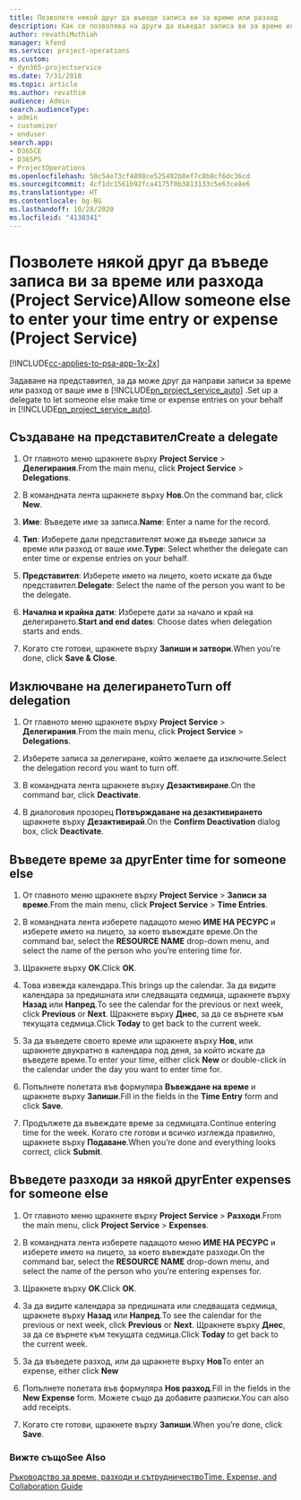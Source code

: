 ```yaml
---
title: Позволете някой друг да въведе записа ви за време или разход
description: Как се позволява на други да въведат записа ви за време или разход в Project Service
author: revathiMuthiah
manager: kfend
ms.service: project-operations
ms.custom:
- dyn365-projectservice
ms.date: 7/31/2018
ms.topic: article
ms.author: revathim
audience: Admin
search.audienceType:
- admin
- customizer
- enduser
search.app:
- D365CE
- D365PS
- ProjectOperations
ms.openlocfilehash: 50c54e73cf4898ce525492b8ef7c8b8cf6dc36cd
ms.sourcegitcommit: 4cf1dc1561b92fca4175f0b3813133c5e63ce8e6
ms.translationtype: HT
ms.contentlocale: bg-BG
ms.lasthandoff: 10/28/2020
ms.locfileid: "4130341"
---
```

# <a name="allow-someone-else-to-enter-your-time-entry-or-expense-project-service"></a><span data-ttu-id="97fe3-103">Позволете някой друг да въведе записа ви за време или разхода (Project Service)</span><span class="sxs-lookup"><span data-stu-id="97fe3-103">Allow someone else to enter your time entry or expense (Project Service)</span></span>

[!INCLUDE[cc-applies-to-psa-app-1x-2x](../includes/cc-applies-to-psa-app-1x-2x.md)]

<span data-ttu-id="97fe3-104">Задаване на представител, за да може друг да направи записи за време или разход от ваше име в [!INCLUDE[pn_project_service_auto](../includes/pn-project-service-auto.md)] .</span><span class="sxs-lookup"><span data-stu-id="97fe3-104">Set up a delegate to let someone else make time or expense entries on your behalf in [!INCLUDE[pn_project_service_auto](../includes/pn-project-service-auto.md)].</span></span>  
  
## <a name="create-a-delegate"></a><span data-ttu-id="97fe3-105">Създаване на представител</span><span class="sxs-lookup"><span data-stu-id="97fe3-105">Create a delegate</span></span>  
  
1.  <span data-ttu-id="97fe3-106">От главното меню щракнете върху **Project Service** > **Делегирания**.</span><span class="sxs-lookup"><span data-stu-id="97fe3-106">From the main menu, click **Project Service** > **Delegations**.</span></span>  
  
2.  <span data-ttu-id="97fe3-107">В командната лента щракнете върху **Нов**.</span><span class="sxs-lookup"><span data-stu-id="97fe3-107">On the command bar, click **New**.</span></span>  
  
3. <span data-ttu-id="97fe3-108">**Име**: Въведете име за записа.</span><span class="sxs-lookup"><span data-stu-id="97fe3-108">**Name**: Enter a name for the record.</span></span>  
  
4. <span data-ttu-id="97fe3-109">**Тип**: Изберете дали представителят може да въведе записи за време или разход от ваше име.</span><span class="sxs-lookup"><span data-stu-id="97fe3-109">**Type**: Select whether the delegate can enter time or expense entries on your behalf.</span></span>  
  
5. <span data-ttu-id="97fe3-110">**Представител**: Изберете името на лицето, което искате да бъде представител.</span><span class="sxs-lookup"><span data-stu-id="97fe3-110">**Delegate**: Select the name of the person you want to be the delegate.</span></span>  
  
6. <span data-ttu-id="97fe3-111">**Начална и крайна дати**: Изберете дати за начало и край на делегирането.</span><span class="sxs-lookup"><span data-stu-id="97fe3-111">**Start and end dates**: Choose dates when delegation starts and ends.</span></span>  
  
7.  <span data-ttu-id="97fe3-112">Когато сте готови, щракнете върху **Запиши и затвори**.</span><span class="sxs-lookup"><span data-stu-id="97fe3-112">When you're done, click **Save & Close**.</span></span>  
  
## <a name="turn-off-delegation"></a><span data-ttu-id="97fe3-113">Изключване на делегирането</span><span class="sxs-lookup"><span data-stu-id="97fe3-113">Turn off delegation</span></span>  
  
1.  <span data-ttu-id="97fe3-114">От главното меню щракнете върху **Project Service** > **Делегирания**.</span><span class="sxs-lookup"><span data-stu-id="97fe3-114">From the main menu, click **Project Service** > **Delegations**.</span></span>  
  
2.  <span data-ttu-id="97fe3-115">Изберете записа за делегиране, който желаете да изключите.</span><span class="sxs-lookup"><span data-stu-id="97fe3-115">Select the delegation record you want to turn off.</span></span>  
  
3.  <span data-ttu-id="97fe3-116">В командната лента щракнете върху **Дезактивиране**.</span><span class="sxs-lookup"><span data-stu-id="97fe3-116">On the command bar, click **Deactivate**.</span></span>  
  
4.  <span data-ttu-id="97fe3-117">В диалоговия прозорец **Потвърждаване на дезактивирането** щракнете върху **Дезактивирай**.</span><span class="sxs-lookup"><span data-stu-id="97fe3-117">On the **Confirm Deactivation** dialog box, click **Deactivate**.</span></span>  
  
## <a name="enter-time-for-someone-else"></a><span data-ttu-id="97fe3-118">Въведете време за друг</span><span class="sxs-lookup"><span data-stu-id="97fe3-118">Enter time for someone else</span></span>  
  
1.  <span data-ttu-id="97fe3-119">От главното меню щракнете върху **Project Service** > **Записи за време**.</span><span class="sxs-lookup"><span data-stu-id="97fe3-119">From the main menu, click **Project Service** > **Time Entries**.</span></span>  
  
2.  <span data-ttu-id="97fe3-120">В командната лента изберете падащото меню **ИМЕ НА РЕСУРС** и изберете името на лицето, за което въвеждате време.</span><span class="sxs-lookup"><span data-stu-id="97fe3-120">On the command bar, select the **RESOURCE NAME** drop-down menu, and select the name of the person who you’re entering time for.</span></span>  
  
3.  <span data-ttu-id="97fe3-121">Щракнете върху **OK**.</span><span class="sxs-lookup"><span data-stu-id="97fe3-121">Click **OK**.</span></span>  
  
4.  <span data-ttu-id="97fe3-122">Това извежда календара.</span><span class="sxs-lookup"><span data-stu-id="97fe3-122">This brings up the calendar.</span></span> <span data-ttu-id="97fe3-123">За да видите календара за предишната или следващата седмица, щракнете върху **Назад** или **Напред**.</span><span class="sxs-lookup"><span data-stu-id="97fe3-123">To see the calendar for the previous or next week, click **Previous** or **Next**.</span></span> <span data-ttu-id="97fe3-124">Щракнете върху **Днес**, за да се върнете към текущата седмица.</span><span class="sxs-lookup"><span data-stu-id="97fe3-124">Click **Today** to get back to the current week.</span></span>  
  
5.  <span data-ttu-id="97fe3-125">За да въведете своето време или щракнете върху **Нов**, или щракнете двукратно в календара под деня, за който искате да въведете време.</span><span class="sxs-lookup"><span data-stu-id="97fe3-125">To enter your time, either click **New** or double-click in the calendar under the day you want to enter time for.</span></span>  
  
6.  <span data-ttu-id="97fe3-126">Попълнете полетата във формуляра **Въвеждане на време** и щракнете върху **Запиши**.</span><span class="sxs-lookup"><span data-stu-id="97fe3-126">Fill in the fields in the **Time Entry** form and click **Save**.</span></span>  
  
7.  <span data-ttu-id="97fe3-127">Продължете да въвеждате време за седмицата.</span><span class="sxs-lookup"><span data-stu-id="97fe3-127">Continue entering time for the week.</span></span> <span data-ttu-id="97fe3-128">Когато сте готови и всичко изглежда правилно, щракнете върху **Подаване**.</span><span class="sxs-lookup"><span data-stu-id="97fe3-128">When you’re done and everything looks correct, click **Submit**.</span></span>  
  
## <a name="enter-expenses-for-someone-else"></a><span data-ttu-id="97fe3-129">Въведете разходи за някой друг</span><span class="sxs-lookup"><span data-stu-id="97fe3-129">Enter expenses for someone else</span></span>  
  
1.  <span data-ttu-id="97fe3-130">От главното меню щракнете върху **Project Service** > **Разходи**.</span><span class="sxs-lookup"><span data-stu-id="97fe3-130">From the main menu, click **Project Service** > **Expenses**.</span></span>  
  
2.  <span data-ttu-id="97fe3-131">В командната лента изберете падащото меню **ИМЕ НА РЕСУРС** и изберете името на лицето, за което въвеждате разходи.</span><span class="sxs-lookup"><span data-stu-id="97fe3-131">On the command bar, select the **RESOURCE NAME** drop-down menu, and select the name of the person who you’re entering expenses for.</span></span>  
  
3.  <span data-ttu-id="97fe3-132">Щракнете върху **OK**.</span><span class="sxs-lookup"><span data-stu-id="97fe3-132">Click **OK**.</span></span>  
  
4.  <span data-ttu-id="97fe3-133">За да видите календара за предишната или следващата седмица, щракнете върху **Назад** или **Напред**.</span><span class="sxs-lookup"><span data-stu-id="97fe3-133">To see the calendar for the previous or next week, click **Previous** or **Next**.</span></span> <span data-ttu-id="97fe3-134">Щракнете върху **Днес**, за да се върнете към текущата седмица.</span><span class="sxs-lookup"><span data-stu-id="97fe3-134">Click **Today** to get back to the current week.</span></span>  
  
5.  <span data-ttu-id="97fe3-135">За да въведете разход, или да щракнете върху **Нов**</span><span class="sxs-lookup"><span data-stu-id="97fe3-135">To enter an expense, either click **New**</span></span>  
  
6.  <span data-ttu-id="97fe3-136">Попълнете полетата във формуляра **Нов разход**.</span><span class="sxs-lookup"><span data-stu-id="97fe3-136">Fill in the fields in the **New Expense** form.</span></span> <span data-ttu-id="97fe3-137">Можете също да добавите разписки.</span><span class="sxs-lookup"><span data-stu-id="97fe3-137">You can also add receipts.</span></span>  
  
7.  <span data-ttu-id="97fe3-138">Когато сте готови, щракнете върху **Запиши**.</span><span class="sxs-lookup"><span data-stu-id="97fe3-138">When you’re done, click **Save**.</span></span>  
  
### <a name="see-also"></a><span data-ttu-id="97fe3-139">Вижте също</span><span class="sxs-lookup"><span data-stu-id="97fe3-139">See Also</span></span>  
 [<span data-ttu-id="97fe3-140">Ръководство за време, разходи и сътрудничество</span><span class="sxs-lookup"><span data-stu-id="97fe3-140">Time, Expense, and Collaboration Guide</span></span>](../psa/time-expense-collaboration-guide.md)
